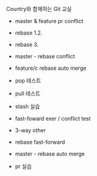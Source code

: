 Country와 함께하는 Git 교실
- master & feature pr conflict
- rebase 1.2.
- rebase 3.

- master - rebase conflict
- feature/c rebase auto merge

- pop 테스트
- pull 테스트
- stash 실습




- fast-foward exer / conflict test
- 3-way other

- rebase fast-forward

- master - rebase auto merge

- pr 실습
